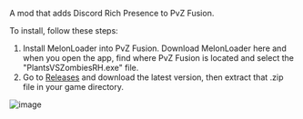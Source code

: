 A mod that adds Discord Rich Presence to PvZ Fusion.

To install, follow these steps:
1. Install MelonLoader into PvZ Fusion. Download MelonLoader here and when you open the app, find where PvZ Fusion is located and select the "PlantsVSZombiesRH.exe" file.
2. Go to [Releases](https://github.com/SillyStar-Github/PvZ-Fusion-DRPC/releases) and download the latest version, then extract that .zip file in your game directory.

![image](https://github.com/user-attachments/assets/19b29063-fe37-49ab-be01-6d32155968e1)

